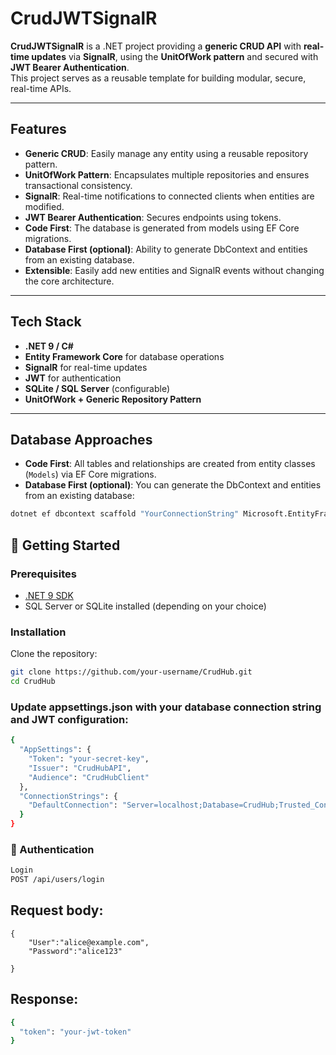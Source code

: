 # CrudJWTSignalR


**CrudJWTSignalR** is a .NET project providing a **generic CRUD API** with **real-time updates** via **SignalR**, using the **UnitOfWork pattern** and secured with **JWT Bearer Authentication**.  
This project serves as a reusable template for building modular, secure, real-time APIs.

---

## Features

- **Generic CRUD**: Easily manage any entity using a reusable repository pattern.
- **UnitOfWork Pattern**: Encapsulates multiple repositories and ensures transactional consistency.
- **SignalR**: Real-time notifications to connected clients when entities are modified.
- **JWT Bearer Authentication**: Secures endpoints using tokens.
- **Code First**: The database is generated from models using EF Core migrations.
- **Database First (optional)**: Ability to generate DbContext and entities from an existing database.
- **Extensible**: Easily add new entities and SignalR events without changing the core architecture.

---

## Tech Stack

- **.NET 9 / C#**
- **Entity Framework Core** for database operations
- **SignalR** for real-time updates
- **JWT** for authentication
- **SQLite / SQL Server** (configurable)
- **UnitOfWork + Generic Repository Pattern**

---

## Database Approaches

- **Code First**: All tables and relationships are created from entity classes (`Models`) via EF Core migrations.  
- **Database First (optional)**: You can generate the DbContext and entities from an existing database:

```bash
dotnet ef dbcontext scaffold "YourConnectionString" Microsoft.EntityFrameworkCore.SqlServer -o Models
```

## 🚀 Getting Started

### Prerequisites

- [.NET 9 SDK](https://dotnet.microsoft.com/en-us/download)
- SQL Server or SQLite installed (depending on your choice)

### Installation

Clone the repository:

```bash
git clone https://github.com/your-username/CrudHub.git
cd CrudHub
```

### Update appsettings.json with your database connection string and JWT configuration:
```bash
{
  "AppSettings": {
    "Token": "your-secret-key",
    "Issuer": "CrudHubAPI",
    "Audience": "CrudHubClient"
  },
  "ConnectionStrings": {
    "DefaultConnection": "Server=localhost;Database=CrudHub;Trusted_Connection=True;"
  }
}
```
### 🔑 Authentication
```bash
Login
POST /api/users/login
```

## Request body:
```
{ 
    "User":"alice@example.com",
    "Password":"alice123"

}
```

## Response:
```bash
{
  "token": "your-jwt-token"
}
```


